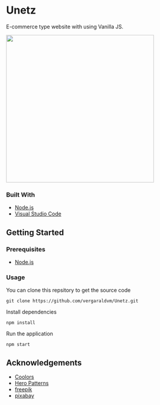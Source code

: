 # Unetz
E-commerce type website with using Vanilla JS.

<img src="https://user-images.githubusercontent.com/73978713/187056996-4cf04fe2-ce59-4d94-b8df-e7354fc8861d.png" height="400">

### Built With
 - [Node.js](https://nodejs.org/es/)
 - [Visual Studio Code](https://code.visualstudio.com)

## Getting Started
### Prerequisites

 - [Node.js](https://nodejs.org/es/)

### Usage

You can clone this repsitory to get the source code

    git clone https://github.com/vergaraldvm/Unetz.git

Install dependencies

    npm install

Run the application

    npm start

## Acknowledgements
 - [Coolors](https://coolors.co)
 - [Hero Patterns](https://heropatterns.com)
 - [freepik](https://freepik.com)
 - [pixabay](https://pixabay.com)

